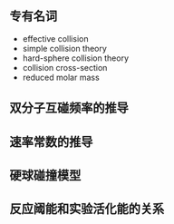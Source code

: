 ## 专有名词
- effective collision
- simple collision theory
- hard-sphere collision theory
- collision cross-section
- reduced molar mass

## 双分子互碰频率的推导

## 速率常数的推导

## 硬球碰撞模型

## 反应阈能和实验活化能的关系